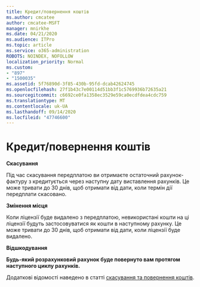 ```yaml
---
title: Кредит/повернення коштів
ms.author: cmcatee
author: cmcatee-MSFT
manager: mnirkhe
ms.date: 04/21/2020
ms.audience: ITPro
ms.topic: article
ms.service: o365-administration
ROBOTS: NOINDEX, NOFOLLOW
localization_priority: Normal
ms.custom:
- "897"
- "1500035"
ms.assetid: 5f76890d-3f85-430b-95fd-dcab42624745
ms.openlocfilehash: 27f1b43c7e00114d51bb3f1c5769936b72635a21
ms.sourcegitcommit: c6692ce0fa1358ec3529e59ca0ecdfdea4cdc759
ms.translationtype: MT
ms.contentlocale: uk-UA
ms.lasthandoff: 09/14/2020
ms.locfileid: "47746600"
---
```

# <a name="creditrefund"></a>Кредит/повернення коштів

**Скасування**
  
Під час скасування передплатою ви отримаєте остаточний рахунок-фактуру з кредитується через наступну дату виставлення рахунків. Це може тривати до 30 днів, щоб отримати від дати, коли термін дії передплати скасовано.
  
**Змінення місця**
  
Коли ліцензії буде видалено з передплатою, невикористані кошти на ці ліцензії будуть застосовуватися як кошти в наступному рахунку. Це може тривати до 30 днів, щоб отримати від дати, коли ліцензії буде видалено.

**Відшкодування**

**Будь-який розрахунковий рахунок буде повернуто вам протягом наступного циклу рахунків.**

Додаткові відомості наведено в статті [скасування та повернення коштів](https://docs.microsoft.com/microsoft-365/commerce/subscriptions/cancel-your-subscription?view=o365-worldwide). 
